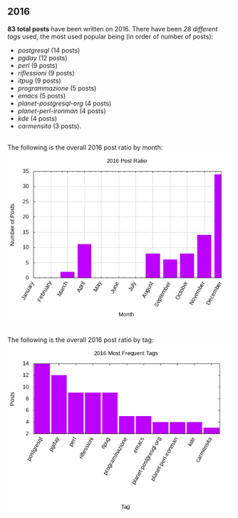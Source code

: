 ## 2016 

**83 total posts** have been written on 2016.
There have been *28 different tags* used, the most
used popular being (in order of number of posts):
 
- *postgresql* (14 posts)  
- *pgday* (12 posts)  
- *perl* (9 posts)  
- *riflessioni* (9 posts)  
- *itpug* (9 posts)  
- *programmazione* (5 posts)  
- *emacs* (5 posts)  
- *planet-postgresql-org* (4 posts)  
- *planet-perl-ironman* (4 posts)  
- *kde* (4 posts)  
- *carmensita* (3 posts).<br/>
<br/>
The following is the overall 2016 post ratio by month:
<br/>
    <center>
      <img src="/images/stats/2016-months.png" alt="2016 post ratio per month" />
    </center>
<br/>

<br/>
The following is the overall 2016 post ratio by tag:
<br/>
  <center>
    <img src="/images/stats/2016-tags.png" alt="2016 post ratio per tag" />
  </center>
<br/>
